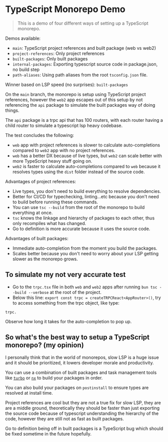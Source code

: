 # TypeScript Monorepo Demo

> This is a demo of four different ways of setting up a TypeScript monorepo.

Demos available:

- `main`: TypeScript project references and built package (web vs web2)
- `project-references`: Only project references
- `built-packages`: Only built packages
- `internal-packages`: Exporting typescript source code in package.json, no build step
- `path-aliases`: Using path aliases from the root `tsconfig.json` file.

Winner based on LSP speed (no surprises): `built-packages`

On the `main` branch, the monorepo is setup using TypeScript project references, however the `web2` app escapes out of this setup by
not referencing the `api` package to simulate the built packages way of doing things.

The `api` package is a trpc api that has 100 routers, with each router having a child router to simulate a typescript lsp heavy codebase.

The test concludes the following:

- `web` app with project references is slower to calculate auto-completions compared to `web2` app with no project references.
- `web` has a better DX because of live types, but `web2` can scale better with more TypeScript heavy stuff going on.
- `web2` is faster to calculate auto-completions compared to `web` because it resolves types using the `dist` folder instead of the source code.

Advantages of project references:

- Live types, you don't need to build everything to resolve dependencies.
- Better for CI/CD for typechecking, linting...etc because you don't need to build before running these commands.
- You can use `tsc --build` from the root of the monorepo to build everything at once.
- `tsc` knows the linkage and hierarchy of packages to each other, thus only recompiles what has changed.
- Go to definition is more accurate because it uses the source code.

Advantages of built packages:

- Immediate auto-completion from the moment you build the packages.
- Scales better because you don't need to worry about your LSP getting slower as the monorepo grows.

## To simulate my not very accurate test

- Go to the `trpc.tsx` file in both `web` and `web2` apps after running `bun tsc --build --verbose` at the root of the project.
- Below this line: `export const trpc = createTRPCReact<AppRouter>()`, try to access something from the trpc object, like type:

```tsx
trpc.
```

Observe how long it takes for the auto-completion to pop up.

## So what's the best way to setup a TypeScript monorepo? (my opinion)

I personally think that in the world of monorepos, slow LSP is a huge issue and it should be prioritized, it lowers developer morale and productivity.

You can use a combination of built packages and task management tools like [`turbo`](https://turbo.build/repo) or [`nx`](https://nx.dev) to build your packages in order.

You can also build your packages on `postinstall` to ensure types are resolved at install time.

Project references are cool but they are not a true fix for slow LSP, they are are a middle ground, theoretically they should be faster than just exporting the source code because of typescript understanding the hierarchy of the code, however they are still not as fast as built packages.

Go to definition being off in built packages is a TypeScript bug which should be fixed sometime in the future hopefully.
